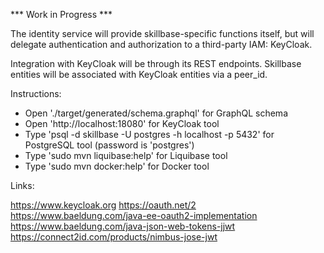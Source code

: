 *** Work in Progress ***

The identity service will provide skillbase-specific functions itself, but will delegate authentication and authorization to a third-party IAM: KeyCloak.

Integration with KeyCloak will be through its REST endpoints. Skillbase entities will be associated with KeyCloak entities via a peer_id.

Instructions:

* Open './target/generated/schema.graphql' for GraphQL schema
* Open 'http://localhost:18080' for KeyCloak tool
* Type 'psql -d skillbase -U postgres -h localhost -p 5432' for PostgreSQL tool (password is 'postgres')
* Type 'sudo mvn liquibase:help' for Liquibase tool
* Type 'sudo mvn docker:help' for Docker tool

Links:

https://www.keycloak.org
https://oauth.net/2
https://www.baeldung.com/java-ee-oauth2-implementation
https://www.baeldung.com/java-json-web-tokens-jjwt
https://connect2id.com/products/nimbus-jose-jwt

